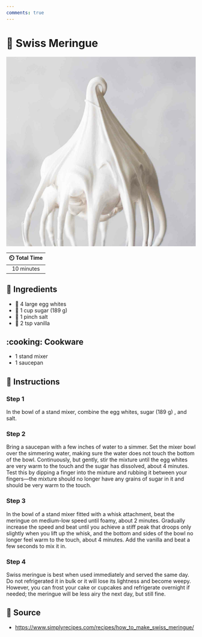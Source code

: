 ```yaml
---
comments: true
---
```

# :egg: Swiss Meringue

![Swiss Meringue](../../assets/images/swiss-meringue.jpg)

| :timer_clock: Total Time |
|:-----------------------: |
| 10 minutes |

## :salt: Ingredients

- :egg: 4 large egg whites
- :candy: 1 cup sugar (189 g)
- :salt: 1 pinch salt
- :icecream: 2 tsp vanilla

## :cooking: Cookware

- 1 stand mixer
- 1 saucepan

## :pencil: Instructions

### Step 1

In the bowl of a stand mixer, combine the egg whites, sugar (189 g) , and salt.

### Step 2

Bring a saucepan with a few inches of water to a simmer. Set the mixer bowl over the simmering water, making sure the
water does not touch the bottom of the bowl. Continuously, but gently, stir the mixture until the egg whites are very
warm to the touch and the sugar has dissolved, about 4 minutes. Test this by dipping a finger into the mixture and
rubbing it between your fingers—the mixture should no longer have any grains of sugar in it and should be very warm to
the touch.

### Step 3

In the bowl of a stand mixer fitted with a whisk attachment, beat the meringue on medium-low speed until foamy, about 2
minutes. Gradually increase the speed and beat until you achieve a stiff peak that droops only slightly when you lift up
the whisk, and the bottom and sides of the bowl no longer feel warm to the touch, about 4 minutes. Add the vanilla and
beat a few seconds to mix it in.

### Step 4

Swiss meringue is best when used immediately and served the same day. Do not refrigerated it in bulk or it will lose its
lightness and become weepy. However, you can frost your cake or cupcakes and refrigerate overnight if needed; the
meringue will be less airy the next day, but still fine.

## :link: Source

- <https://www.simplyrecipes.com/recipes/how_to_make_swiss_meringue/>
